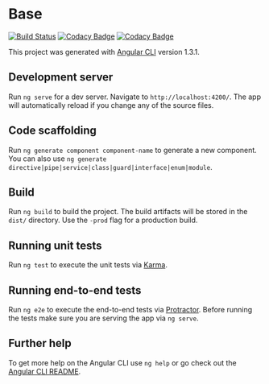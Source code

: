# Base

[![Build Status](https://travis-ci.org/Zyzle/base.svg?branch=master)](https://travis-ci.org/Zyzle/base)
[![Codacy Badge](https://api.codacy.com/project/badge/Grade/d39be36d6aa64a81a597397ff827056e)](https://www.codacy.com/app/n1l0c2501/base?utm_source=github.com&amp;utm_medium=referral&amp;utm_content=Zyzle/base&amp;utm_campaign=Badge_Grade)
[![Codacy Badge](https://api.codacy.com/project/badge/Coverage/d39be36d6aa64a81a597397ff827056e)](https://www.codacy.com/app/n1l0c2501/base?utm_source=github.com&utm_medium=referral&utm_content=Zyzle/base&utm_campaign=Badge_Coverage)

This project was generated with [Angular CLI](https://github.com/angular/angular-cli) version 1.3.1.

## Development server

Run `ng serve` for a dev server. Navigate to `http://localhost:4200/`. The app will automatically reload if you change any of the source files.

## Code scaffolding

Run `ng generate component component-name` to generate a new component. You can also use `ng generate directive|pipe|service|class|guard|interface|enum|module`.

## Build

Run `ng build` to build the project. The build artifacts will be stored in the `dist/` directory. Use the `-prod` flag for a production build.

## Running unit tests

Run `ng test` to execute the unit tests via [Karma](https://karma-runner.github.io).

## Running end-to-end tests

Run `ng e2e` to execute the end-to-end tests via [Protractor](http://www.protractortest.org/).
Before running the tests make sure you are serving the app via `ng serve`.

## Further help

To get more help on the Angular CLI use `ng help` or go check out the [Angular CLI README](https://github.com/angular/angular-cli/blob/master/README.md).
